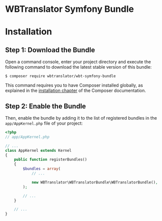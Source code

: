 # WBTranslator Symfony Bundle

Installation
============

Step 1: Download the Bundle
---------------------------

Open a command console, enter your project directory and execute the
following command to download the latest stable version of this bundle:

```console
$ composer require wbtranslator/wbt-symfony-bundle
```

This command requires you to have Composer installed globally, as explained
in the [installation chapter](https://getcomposer.org/doc/00-intro.md)
of the Composer documentation.

Step 2: Enable the Bundle
-------------------------

Then, enable the bundle by adding it to the list of registered bundles
in the `app/AppKernel.php` file of your project:

```php
<?php
// app/AppKernel.php

// ...
class AppKernel extends Kernel
{
    public function registerBundles()
    {
        $bundles = array(
            // ...

            new WBTranslator\WBTranslatorBundle\WBTranslatorBundle(),
        );

        // ...
    }

    // ...
}
```